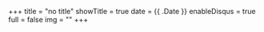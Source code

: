 +++
title = "no title"
showTitle = true
date = {{ .Date }}
enableDisqus = true
full = false
img = ""
+++
